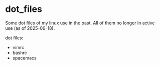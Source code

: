 # dot_files

Some dot files of my linux use in the past. All of them no longer in active use (as of 2025-06-18).

dot files:
- vimrc
- bashrc
- spacemacs
